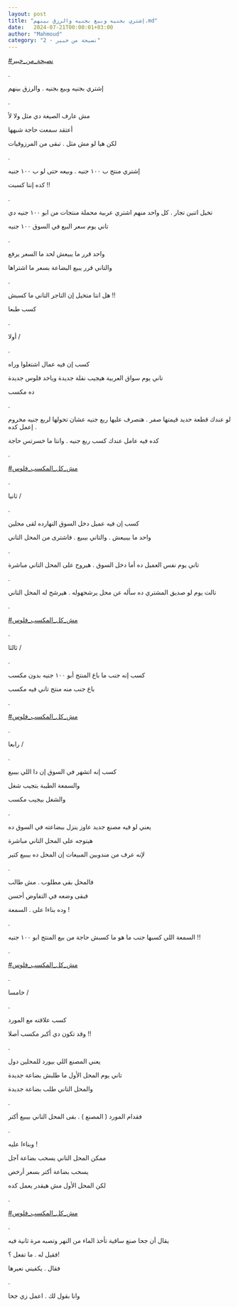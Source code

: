 ```yaml
---
layout: post
title: "إشتري بجنيه وبيع بجنيه والرزق بينهم.md"
date:   2024-07-21T00:00:01+03:00
author: "Mahmoud"
category: "2 - نصيحة من خبير"
---
```

[<u>\#نصيحة_من_خبير</u>](https://www.facebook.com/hashtag/%D9%86%D8%B5%D9%8A%D8%AD%D8%A9_%D9%85%D9%86_%D8%AE%D8%A8%D9%8A%D8%B1?__eep__=6&__cft__%5b0%5d=AZWeYAH-WnF5yHD6zLcmXXug8GCJHx3toH_BGiQ_rYnpoTOiEJqpWbKIbCJ7QvXpZ9dPZ1EWhdDoX9AlnVAj_YXaqIp6dslTInPqlB3Ws9kmPLwqmCLfab1msg66M0UNN7RTk1VU8rMAngLaIqYvjZ1f8qWvKR4PXE0qV0_TYnGB0BqMqTvhsChiC9vYfz5q_64&__tn__=*NK-R)

.

إشتري بجنيه وبيع بجنيه . والرزق بينهم

.

مش عارف الصيغة دي مثل ولا لأ

أعتقد سمعت حاجة شبهها

لكن هيا لو مش مثل . تبقى من المرزوقيات

.

إشتري منتج ب ١٠٠ جنيه . وبيعه حتى لو ب ١٠٠ جنيه

كده إنتا كسبت !!

.

تخيل اتنين تجار . كل واحد منهم اشتري عربية محملة منتجات
من ابو ١٠٠ جنيه دي

تاني يوم سعر البيع في السوق ١٠٠ جنيه

.

واحد قرر ما يبيعش لحد ما السعر يرفع

والتاني قرر يبيع البضاعة بسعر ما اشتراها

.

هل انتا متخيل إن التاجر التاني ما كسبش !!

كسب طبعا

.

أولا /

.

كسب إن فيه عمال اشتغلوا وراه

تاني يوم سواق العربية هيجيب نقلة جديدة وياخد فلوس
جديدة

ده مكسب

.

لو عندك قطعة حديد قيمتها صفر . هتصرف عليها ربع جنيه عشان
تحولها لربع جنيه مخروم . إعمل كده

كده فيه عامل عندك كسب ربع جنيه . وانتا ما خسرتس
حاجة

.

[<u>\#مش_كل_المكسب_فلوس</u>](https://www.facebook.com/hashtag/%D9%85%D8%B4_%D9%83%D9%84_%D8%A7%D9%84%D9%85%D9%83%D8%B3%D8%A8_%D9%81%D9%84%D9%88%D8%B3?__eep__=6&__cft__%5b0%5d=AZWeYAH-WnF5yHD6zLcmXXug8GCJHx3toH_BGiQ_rYnpoTOiEJqpWbKIbCJ7QvXpZ9dPZ1EWhdDoX9AlnVAj_YXaqIp6dslTInPqlB3Ws9kmPLwqmCLfab1msg66M0UNN7RTk1VU8rMAngLaIqYvjZ1f8qWvKR4PXE0qV0_TYnGB0BqMqTvhsChiC9vYfz5q_64&__tn__=*NK-R)

.

ثانيا /

.

كسب إن فيه عميل دخل السوق النهارده لقى محلين

واحد ما بيبيعش . والتاني بيبيع . فاشترى من المحل
التاني

.

تاني يوم نفس العميل ده أما دخل السوق . هيروح على المحل
التاني مباشرة

.

تالت يوم لو صديق المشتري ده سأله عن محل يرشحهوله . هيرشح
له المحل التاني

.

[<u>\#مش_كل_المكسب_فلوس</u>](https://www.facebook.com/hashtag/%D9%85%D8%B4_%D9%83%D9%84_%D8%A7%D9%84%D9%85%D9%83%D8%B3%D8%A8_%D9%81%D9%84%D9%88%D8%B3?__eep__=6&__cft__%5b0%5d=AZWeYAH-WnF5yHD6zLcmXXug8GCJHx3toH_BGiQ_rYnpoTOiEJqpWbKIbCJ7QvXpZ9dPZ1EWhdDoX9AlnVAj_YXaqIp6dslTInPqlB3Ws9kmPLwqmCLfab1msg66M0UNN7RTk1VU8rMAngLaIqYvjZ1f8qWvKR4PXE0qV0_TYnGB0BqMqTvhsChiC9vYfz5q_64&__tn__=*NK-R)

.

ثالثا /

.

كسب إنه جنب ما باع المنتج أبو ١٠٠ جنيه بدون مكسب

باع جنب منه منتج تاني فيه مكسب

.

[<u>\#مش_كل_المكسب_فلوس</u>](https://www.facebook.com/hashtag/%D9%85%D8%B4_%D9%83%D9%84_%D8%A7%D9%84%D9%85%D9%83%D8%B3%D8%A8_%D9%81%D9%84%D9%88%D8%B3?__eep__=6&__cft__%5b0%5d=AZWeYAH-WnF5yHD6zLcmXXug8GCJHx3toH_BGiQ_rYnpoTOiEJqpWbKIbCJ7QvXpZ9dPZ1EWhdDoX9AlnVAj_YXaqIp6dslTInPqlB3Ws9kmPLwqmCLfab1msg66M0UNN7RTk1VU8rMAngLaIqYvjZ1f8qWvKR4PXE0qV0_TYnGB0BqMqTvhsChiC9vYfz5q_64&__tn__=*NK-R)

.

رابعا /

.

كسب إنه اتشهر في السوق إن دا اللي بيبيع

والسمعة الطيبة بتجيب شغل

والشغل بيجيب مكسب

.

يعني لو فيه مصنع جديد عاوز ينزل ببضاعته في السوق
ده

هيتوجه على المحل التاني مباشرة

لإنه عرف من مندوبين المبيعات إن المحل ده بيبيع
كتير

.

فالمحل بقى مطلوب . مش طالب

فبقى وضعه في التفاوض أحسن

وده بناءا على . السمعة !

.

السمعة اللي كسبها جنب ما هو ما كسبش حاجة من بيع المنتج
ابو ١٠٠ جنيه !!

.

[<u>\#مش_كل_المكسب_فلوس</u>](https://www.facebook.com/hashtag/%D9%85%D8%B4_%D9%83%D9%84_%D8%A7%D9%84%D9%85%D9%83%D8%B3%D8%A8_%D9%81%D9%84%D9%88%D8%B3?__eep__=6&__cft__%5b0%5d=AZWeYAH-WnF5yHD6zLcmXXug8GCJHx3toH_BGiQ_rYnpoTOiEJqpWbKIbCJ7QvXpZ9dPZ1EWhdDoX9AlnVAj_YXaqIp6dslTInPqlB3Ws9kmPLwqmCLfab1msg66M0UNN7RTk1VU8rMAngLaIqYvjZ1f8qWvKR4PXE0qV0_TYnGB0BqMqTvhsChiC9vYfz5q_64&__tn__=*NK-R)

.

خامسا /

.

كسب علاقته مع المورد

وقد تكون دي أكبر مكسب أصلا !!

.

يعني المصنع اللي بيورد للمحلين دول

تاني يوم المحل الأول ما طلبش بضاعة جديدة

والمحل التاني طلب بضاعة جديدة

.

فقدام المورد ( المصنع ) . بقى المحل التاني بيبيع
أكتر

.

وبناءا عليه !

ممكن المحل التاني يسحب بضاعة آجل

يسحب بضاعة أكتر بسعر أرخص

لكن المحل الأول مش هيقدر يعمل كده

.

[<u>\#مش_كل_المكسب_فلوس</u>](https://www.facebook.com/hashtag/%D9%85%D8%B4_%D9%83%D9%84_%D8%A7%D9%84%D9%85%D9%83%D8%B3%D8%A8_%D9%81%D9%84%D9%88%D8%B3?__eep__=6&__cft__%5b0%5d=AZWeYAH-WnF5yHD6zLcmXXug8GCJHx3toH_BGiQ_rYnpoTOiEJqpWbKIbCJ7QvXpZ9dPZ1EWhdDoX9AlnVAj_YXaqIp6dslTInPqlB3Ws9kmPLwqmCLfab1msg66M0UNN7RTk1VU8rMAngLaIqYvjZ1f8qWvKR4PXE0qV0_TYnGB0BqMqTvhsChiC9vYfz5q_64&__tn__=*NK-R)

.

يقال أن جحا صنع ساقية تأخذ الماء من النهر وتصبه مرة
ثانية فيه

فقيل له . ما تفعل ؟!

فقال . يكفيني نعيرها

.

وانا بقول لك . اعمل زي جحا
